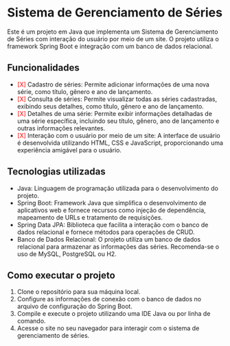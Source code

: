 <h1>Sistema de Gerenciamento de Séries</h1>

<p>Este é um projeto em Java que implementa um Sistema de Gerenciamento de Séries com interação do usuário por meio de um site. O projeto utiliza o framework Spring Boot e integração com um banco de dados relacional.</p>

<h2>Funcionalidades</h2>

<ul>
  <li><span style="color:red;">[X]</span> Cadastro de séries: Permite adicionar informações de uma nova série, como título, gênero e ano de lançamento.</li>
  <li><span style="color:red;">[X]</span> Consulta de séries: Permite visualizar todas as séries cadastradas, exibindo seus detalhes, como título, gênero e ano de lançamento.</li>
  <li><span style="color:red;">[X]</span> Detalhes de uma série: Permite exibir informações detalhadas de uma série específica, incluindo seu título, gênero, ano de lançamento e outras informações relevantes.</li>
  <li><span style="color:red;">[X]</span> Interação com o usuário por meio de um site: A interface de usuário é desenvolvida utilizando HTML, CSS e JavaScript, proporcionando uma experiência amigável para o usuário.</li>
</ul>

<h2>Tecnologias utilizadas</h2>

<ul>
  <li>Java: Linguagem de programação utilizada para o desenvolvimento do projeto.</li>
  <li>Spring Boot: Framework Java que simplifica o desenvolvimento de aplicativos web e fornece recursos como injeção de dependência, mapeamento de URLs e tratamento de requisições.</li>
  <li>Spring Data JPA: Biblioteca que facilita a interação com o banco de dados relacional e fornece métodos para operações de CRUD.</li>
  <li>Banco de Dados Relacional: O projeto utiliza um banco de dados relacional para armazenar as informações das séries. Recomenda-se o uso de MySQL, PostgreSQL ou H2.</li>
</ul>

<h2>Como executar o projeto</h2>

<ol>
  <li>Clone o repositório para sua máquina local.</li>
  <li>Configure as informações de conexão com o banco de dados no arquivo de configuração do Spring Boot.</li>
  <li>Compile e execute o projeto utilizando uma IDE Java ou por linha de comando.</li>
  <li>Acesse o site no seu navegador para interagir com o sistema de gerenciamento de séries.</li>
</ol>
